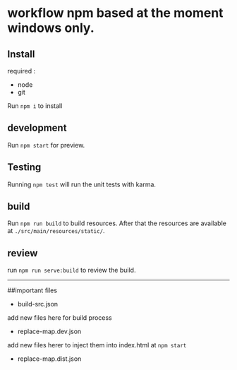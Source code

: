# workflow npm based at the moment windows only.

## Install
required :
- node
- git

Run `npm i` to install

## development

Run `npm start` for preview.

## Testing

Running `npm test` will run the unit tests with karma.

## build

Run `npm run build` to build resources. After that the resources are available at 
`./src/main/resources/static/`.

## review
run `npm run serve:build` to review the build.

<hr>

##important files

 - build-src.json
 
 add new files here for build process
 
 - replace-map.dev.json
 
 add new files herer to inject them into index.html at `npm start`
 
 - replace-map.dist.json
